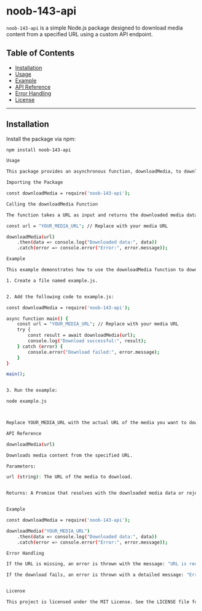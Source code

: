 # noob-143-api

`noob-143-api` is a simple Node.js package designed to download media content from a specified URL using a custom API endpoint.

## Table of Contents

- [Installation](#installation)
- [Usage](#usage)
- [Example](#example)
- [API Reference](#api-reference)
- [Error Handling](#error-handling)
- [License](#license)

---

## Installation

Install the package via npm:

```bash
npm install noob-143-api

Usage

This package provides an asynchronous function, downloadMedia, to download media content from a given URL. You can import and use it directly in your project.

Importing the Package

const downloadMedia = require('noob-143-api');

Calling the downloadMedia Function

The function takes a URL as input and returns the downloaded media data if successful.

const url = "YOUR_MEDIA_URL"; // Replace with your media URL

downloadMedia(url)
    .then(data => console.log("Downloaded data:", data))
    .catch(error => console.error("Error:", error.message));

Example

This example demonstrates how to use the downloadMedia function to download media content:

1. Create a file named example.js.


2. Add the following code to example.js:

const downloadMedia = require('noob-143-api');

async function main() {
    const url = "YOUR_MEDIA_URL"; // Replace with your media URL
    try {
        const result = await downloadMedia(url);
        console.log("Download successful:", result);
    } catch (error) {
        console.error("Download failed:", error.message);
    }
}

main();


3. Run the example:

node example.js



Replace YOUR_MEDIA_URL with the actual URL of the media you want to download.

API Reference

downloadMedia(url)

Downloads media content from the specified URL.

Parameters:

url (string): The URL of the media to download.


Returns: A Promise that resolves with the downloaded media data or rejects with an error.


Example

const downloadMedia = require('noob-143-api');

downloadMedia("YOUR_MEDIA_URL")
    .then(data => console.log("Downloaded data:", data))
    .catch(error => console.error("Error:", error.message));

Error Handling

If the URL is missing, an error is thrown with the message: "URL is required."

If the download fails, an error is thrown with a detailed message: "Error downloading media: [error details]".


License

This project is licensed under the MIT License. See the LICENSE file for details.